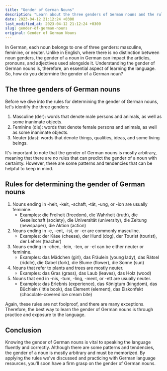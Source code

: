 ```yaml
---
title: "Gender of German Nouns"
description: "Learn about the three genders of German nouns and the rules for determining their gender."
date: 2023-04-12 21:12:24 +0300
last_modified_at: 2023-04-12 21:12:24 +0300
slug: gender-of-german-nouns
original: Gender of German Nouns
---
```

In German, each noun belongs to one of three genders: masculine, feminine, or neuter. Unlike in English, where there is no distinction between noun genders, the gender of a noun in German can impact the articles, pronouns, and adjectives used alongside it. Understanding the gender of German nouns is, therefore, an essential aspect of learning the language. So, how do you determine the gender of a German noun?

## The three genders of German nouns

Before we dive into the rules for determining the gender of German nouns, let's identify the three genders:

1. Masculine (der): words that denote male persons and animals, as well as some inanimate objects.
2. Feminine (die): words that denote female persons and animals, as well as some inanimate objects.
3. Neuter (das): words that denote things, qualities, ideas, and some living beings.

It's important to note that the gender of German nouns is mostly arbitrary, meaning that there are no rules that can predict the gender of a noun with certainty. However, there are some patterns and tendencies that can be helpful to keep in mind.

## Rules for determining the gender of German nouns

1. Nouns ending in -heit, -keit, -schaft, -tät, -ung, or -ion are usually feminine.
   - Examples: die Freiheit (freedom), die Wahrheit (truth), die Gesellschaft (society), die Universität (university), die Zeitung (newspaper), die Aktion (action)
2. Nouns ending in -e, -ent, -ist, or -er are commonly masculine.
   - Examples: der Käse (cheese), der Hund (dog), der Tourist (tourist), der Lehrer (teacher)
3. Nouns ending in -chen, -lein, -ten, or -el can be either neuter or feminine.
   - Examples: das Mädchen (girl), das Fräulein (young lady), das Rätsel (riddle), die Gabel (fork), die Blume (flower), die Sonne (sun)
4. Nouns that refer to plants and trees are mostly neuter.
   - Examples: das Gras (grass), das Laub (leaves), das Holz (wood)
5. Nouns that end in -nis, -tum, -ling, -ment, or -ett are usually neuter.
   - Examples: das Erlebnis (experience), das Königtum (kingdom), das Büchlein (little book), das Element (element), das Eiskonfekt (chocolate-covered ice cream bite)

Again, these rules are not foolproof, and there are many exceptions. Therefore, the best way to learn the gender of German nouns is through practice and exposure to the language.

## Conclusion

Knowing the gender of German nouns is vital to speaking the language fluently and correctly. Although there are some patterns and tendencies, the gender of a noun is mostly arbitrary and must be memorized. By applying the rules we've discussed and practicing with German language resources, you'll soon have a firm grasp on the gender of German nouns.